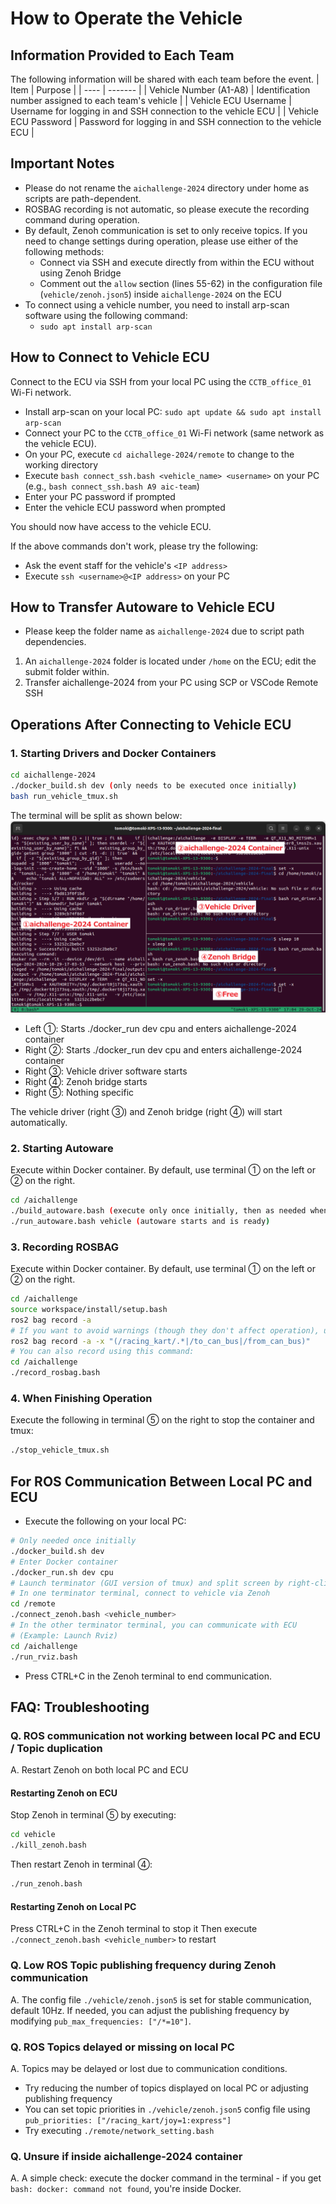 # How to Operate the Vehicle

## Information Provided to Each Team

The following information will be shared with each team before the event.
| Item | Purpose |
| ---- | ------- |
| Vehicle Number (A1-A8) | Identification number assigned to each team's vehicle |
| Vehicle ECU Username | Username for logging in and SSH connection to the vehicle ECU |
| Vehicle ECU Password | Password for logging in and SSH connection to the vehicle ECU |

## Important Notes

- Please do not rename the `aichallenge-2024` directory under home as scripts are path-dependent.
- ROSBAG recording is not automatic, so please execute the recording command during operation.
- By default, Zenoh communication is set to only receive topics. If you need to change settings during operation, please use either of the following methods:
    - Connect via SSH and execute directly from within the ECU without using Zenoh Bridge
    - Comment out the `allow` section (lines 55-62) in the configuration file (`vehicle/zenoh.json5`) inside `aichallenge-2024` on the ECU
- To connect using a vehicle number, you need to install arp-scan software using the following command:
    - `sudo apt install arp-scan`

## How to Connect to Vehicle ECU
Connect to the ECU via SSH from your local PC using the `CCTB_office_01` Wi-Fi network.

- Install arp-scan on your local PC: `sudo apt update && sudo apt install arp-scan`
- Connect your PC to the `CCTB_office_01` Wi-Fi network (same network as the vehicle ECU).
- On your PC, execute `cd aichallege-2024/remote` to change to the working directory
- Execute `bash connect_ssh.bash <vehicle_name> <username>` on your PC (e.g., `bash connect_ssh.bash A9 aic-team`)
- Enter your PC password if prompted
- Enter the vehicle ECU password when prompted

You should now have access to the vehicle ECU.

If the above commands don't work, please try the following:

- Ask the event staff for the vehicle's `<IP address>`
- Execute `ssh <username>@<IP address>` on your PC

## How to Transfer Autoware to Vehicle ECU

- Please keep the folder name as `aichallenge-2024` due to script path dependencies.

1. An `aichallenge-2024` folder is located under `/home` on the ECU; edit the submit folder within.
2. Transfer aichallenge-2024 from your PC using SCP or VSCode Remote SSH

## Operations After Connecting to Vehicle ECU

### 1. Starting Drivers and Docker Containers

```bash
cd aichallenge-2024
./docker_build.sh dev (only needs to be executed once initially)
bash run_vehicle_tmux.sh
```

The terminal will be split as shown below:
![tmux-image](./images/tmux.png)

- Left ①: Starts ./docker_run dev cpu and enters aichallenge-2024 container
- Right ②: Starts ./docker_run dev cpu and enters aichallenge-2024 container
- Right ③: Vehicle driver software starts
- Right ④: Zenoh bridge starts
- Right ⑤: Nothing specific

The vehicle driver (right ③) and Zenoh bridge (right ④) will start automatically.

### 2. Starting Autoware

Execute within Docker container. By default, use terminal ① on the left or ② on the right.

```bash
cd /aichallenge
./build_autoware.bash (execute only once initially, then as needed when making changes that require rebuilding)
./run_autoware.bash vehicle (autoware starts and is ready)
```

### 3. Recording ROSBAG

Execute within Docker container. By default, use terminal ① on the left or ② on the right.

```bash
cd /aichallenge
source workspace/install/setup.bash
ros2 bag record -a
# If you want to avoid warnings (though they don't affect operation), use this alternative command:
ros2 bag record -a -x "(/racing_kart/.*|/to_can_bus|/from_can_bus)"
# You can also record using this command:
cd /aichallenge
./record_rosbag.bash
```

### 4. When Finishing Operation

Execute the following in terminal ⑤ on the right to stop the container and tmux:

```bash
./stop_vehicle_tmux.sh
```

## For ROS Communication Between Local PC and ECU

- Execute the following on your local PC:

```bash
# Only needed once initially
./docker_build.sh dev
# Enter Docker container
./docker_run.sh dev cpu
# Launch terminator (GUI version of tmux) and split screen by right-clicking
# In one terminator terminal, connect to vehicle via Zenoh
cd /remote
./connect_zenoh.bash <vehicle_number>
# In the other terminator terminal, you can communicate with ECU
# (Example: Launch Rviz)
cd /aichallenge
./run_rviz.bash
```

- Press CTRL+C in the Zenoh terminal to end communication.

## FAQ: Troubleshooting

### Q. ROS communication not working between local PC and ECU / Topic duplication

A. Restart Zenoh on both local PC and ECU

#### Restarting Zenoh on ECU

Stop Zenoh in terminal ⑤ by executing:

```bash
cd vehicle
./kill_zenoh.bash
```

Then restart Zenoh in terminal ④:

```bash
./run_zenoh.bash
```

#### Restarting Zenoh on Local PC

Press CTRL+C in the Zenoh terminal to stop it
Then execute `./connect_zenoh.bash <vehicle_number>` to restart

### Q. Low ROS Topic publishing frequency during Zenoh communication

A. The config file `./vehicle/zenoh.json5` is set for stable communication, default 10Hz.
If needed, you can adjust the publishing frequency by modifying `pub_max_frequencies: ["/*=10"]`.

### Q. ROS Topics delayed or missing on local PC

A. Topics may be delayed or lost due to communication conditions.

- Try reducing the number of topics displayed on local PC or adjusting publishing frequency
- You can set topic priorities in `./vehicle/zenoh.json5` config file using `pub_priorities: ["/racing_kart/joy=1:express"]`
- Try executing `./remote/network_setting.bash`

### Q. Unsure if inside aichallenge-2024 container

A. A simple check: execute the docker command in the terminal - if you get `bash: docker: command not found`, you're inside Docker.
